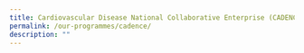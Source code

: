 ```yaml
---
title: Cardiovascular Disease National Collaborative Enterprise (CADENCE)
permalink: /our-programmes/cadence/
description: ""
---
```


